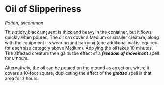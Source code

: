 # Oil of Slipperiness 
_Potion, uncommon_ 

This sticky black unguent is thick and heavy in the container, but it flows quickly when poured. The oil can cover a Medium or smaller creature, along with the equipment it's wearing and carrying (one additional vial is required for each size category above Medium). Applying the oil takes 10 minutes. The affected creature then gains the effect of a **_freedom of movement_** spell for 8 hours.

Alternatively, the oil can be poured on the ground as an action, where it covers a 10-foot square, duplicating the effect of the **_grease_** spell in that area for 8 hours.
